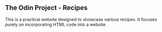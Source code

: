 ## The Odin Project - Recipes

This is a practical website designed to showcase various recipes.
It focuses purely on incorporating HTML code into a website.